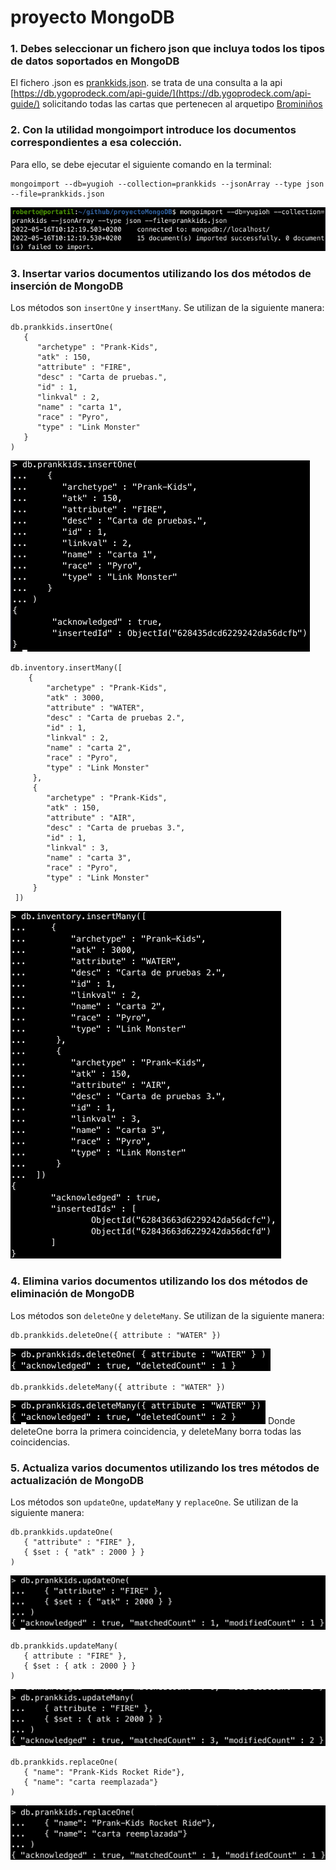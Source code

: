 # proyecto MongoDB
### 1. Debes seleccionar un fichero json que incluya todos los tipos de datos soportados en MongoDB
El fichero .json es [prankkids.json](prankkids.json). se trata de una consulta a la api [https://db.ygoprodeck.com/api-guide/](https://db.ygoprodeck.com/api-guide/) solicitando todas las cartas que pertenecen al arquetipo [Brominiños](https://yugioh.fandom.com/es/wiki/Bromini%C3%B1os)
### 2. Con la utilidad mongoimport introduce los documentos correspondientes a esa colección.
Para ello, se debe ejecutar el siguiente comando en la terminal:
```
mongoimport --db=yugioh --collection=prankkids --jsonArray --type json --file=prankkids.json
```
![](capturas/captura1.png)
### 3. Insertar varios documentos utilizando los dos métodos de inserción de MongoDB
Los métodos son `insertOne` y `insertMany`. Se utilizan de la siguiente manera:
```
db.prankkids.insertOne(
   {
      "archetype" : "Prank-Kids",
      "atk" : 150,
      "attribute" : "FIRE",
      "desc" : "Carta de pruebas.",
      "id" : 1,
      "linkval" : 2,
      "name" : "carta 1",
      "race" : "Pyro",
      "type" : "Link Monster"
   }
)
```
![](capturas/captura2.png)
```
db.inventory.insertMany([
    {
        "archetype" : "Prank-Kids",
        "atk" : 3000,
        "attribute" : "WATER",
        "desc" : "Carta de pruebas 2.",
        "id" : 1,
        "linkval" : 2,
        "name" : "carta 2",
        "race" : "Pyro",
        "type" : "Link Monster"
     },
     {
        "archetype" : "Prank-Kids",
        "atk" : 150,
        "attribute" : "AIR",
        "desc" : "Carta de pruebas 3.",
        "id" : 1,
        "linkval" : 3,
        "name" : "carta 3",
        "race" : "Pyro",
        "type" : "Link Monster"
     }
 ])
```
![](capturas/captura3.png)
### 4. Elimina varios documentos utilizando los dos métodos de eliminación de MongoDB
Los métodos son `deleteOne` y `deleteMany`. Se utilizan de la siguiente manera:
```
db.prankkids.deleteOne({ attribute : "WATER" })
```
![](capturas/captura4.png)
```
db.prankkids.deleteMany({ attribute : "WATER" })
```
![](capturas/captura5.png)
Donde deleteOne borra la primera coincidencia, y deleteMany borra todas las coincidencias.
### 5. Actualiza varios documentos utilizando los tres métodos de actualización de MongoDB
Los métodos son `updateOne`, `updateMany` y `replaceOne`. Se utilizan de la siguiente manera:
```
db.prankkids.updateOne(
   { "attribute" : "FIRE" },
   { $set : { "atk" : 2000 } }
)
```
![](capturas/captura6.png)
```
db.prankkids.updateMany(
   { attribute : "FIRE" },
   { $set : { atk : 2000 } }
)
```
![](capturas/captura7.png)
```
db.prankkids.replaceOne(
   { "name": "Prank-Kids Rocket Ride"},
   { "name": "carta reemplazada"}
)
```
![](capturas/captura8.png)
